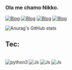 ### Ola me chamo Nikko.

[![Blog](https://img.shields.io/badge/Instagram-E4405F?style=for-the-badge&logo=instagram&logoColor=white)](https://www.instagram.com/ly.nikko/)
[![Blog](https://img.shields.io/badge/TikTok-000000?style=for-the-badge&logo=tiktok&logoColor=white)](https://www.tiktok.com/@xn1kko)
[![Blog](https://img.shields.io/badge/YouTube-FF0000?style=for-the-badge&logo=youtube&logoColor=white)](https://www.youtube.com/channel/UChBa5-tefWAvxK2lSGslDPg)
[![Blog](https://img.shields.io/badge/Discord-7289DA?style=for-the-badge&logo=discord&logoColor=white)]()

![Anurag's GitHub stats](https://github-readme-stats.vercel.app/api?username=xNikk0&show_icons=true&theme=radical)
## Tec:
<div style = "display: inline_block"><br/>
    <img align="center"alt = "python3" src = "https://img.shields.io/badge/Python-3776AB?style=for-the-badge&logo=python&logoColor=white"/>
      <img align="center"alt = "Js" src = "https://img.shields.io/badge/JavaScript-F7DF1E?style=for-the-badge&logo=javascript&logoColor=black"/>
        <img align="center"alt = "Js" src = "https://img.shields.io/badge/Ruby-CC342D?style=for-the-badge&logo=ruby&logoColor=white"/>
        <img align="center"alt = "Js" src = "https://img.shields.io/badge/Windows-0078D6?style=for-the-badge&logo=windows&logoColor=white"/>

</div>
